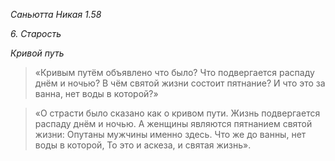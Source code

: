 *Саньютта Никая 1\.58*

*6\. Старость*

*Кривой путь*

> «Кривым путём объявлено что было?
> Что подвергается распаду днём и ночью?
> В чём святой жизни состоит пятнание?
> И что это за ванна, нет воды в которой?»

> «О страсти было сказано как о кривом пути\.
> Жизнь подвергается распаду днём и ночью\.
> А женщины являются пятнанием святой жизни:
> Опутаны мужчины именно здесь\.
> Что же до ванны, нет воды в которой,
> То это и аскеза, и святая жизнь»\.
